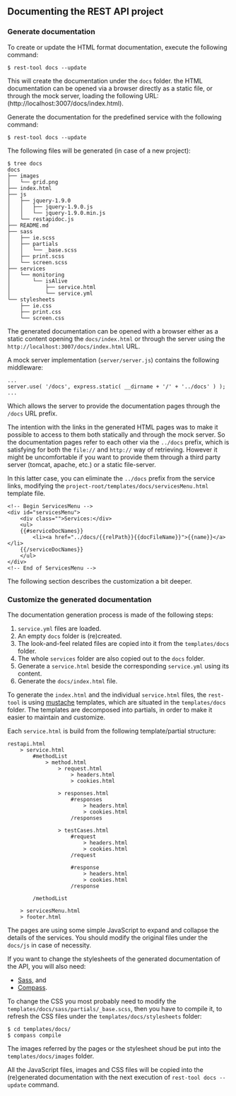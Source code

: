 ## Documenting the REST API project

### Generate documentation

To create or update the HTML format documentation, execute the following command:

    $ rest-tool docs --update

This will create the documentation under the `docs` folder. the HTML documentation can be opened via a browser directly as a static file, or through the mock server, loading the following URL: (http://localhost:3007/docs/index.html).

Generate the documentation for the predefined service with the following command:

    $ rest-tool docs --update

The following files will be generated (in case of a new project):

    $ tree docs
    docs
    ├── images
    │   └── grid.png
    ├── index.html
    ├── js
    │   ├── jquery-1.9.0
    │   │   ├── jquery-1.9.0.js
    │   │   └── jquery-1.9.0.min.js
    │   └── restapidoc.js
    ├── README.md
    ├── sass
    │   ├── ie.scss
    │   ├── partials
    │   │   └── _base.scss
    │   ├── print.scss
    │   └── screen.scss
    ├── services
    │   └── monitoring
    │       └── isAlive
    │           ├── service.html
    │           └── service.yml
    └── stylesheets
        ├── ie.css
        ├── print.css
        └── screen.css


The generated documentation can be opened with a browser either as a static content opening the `docs/index.html` or through the server using the `http://localhost:3007/docs/index.html` URL.

A mock server implementation (`server/server.js`) contains the following middleware: 

    ...
    server.use( '/docs', express.static( __dirname + '/' + '../docs' ) );
    ...

Which allows the server to provide the documentation pages through the `/docs` URL prefix.

The intention with the links in the generated HTML pages was to make it possible to access to them both statically and through the mock server. So the documentation pages refer to each other via the `../docs` prefix, which is satisfying for both the `file://` and `http://` way of retrieving. However it might be uncomfortable if you want to provide them through a third party server (tomcat, apache, etc.) or a static file-server.

In this latter case, you can eliminate the `../docs` prefix from the service links, modifying the `project-root/templates/docs/servicesMenu.html` template file.

    <!-- Begin ServicesMenu -->
    <div id="servicesMenu">
        <div class="">Services:</div>
        <ul>
        {{#serviceDocNames}}
            <li><a href="../docs/{{relPath}}{{docFileName}}">{{name}}</a></li>
        {{/serviceDocNames}}
        </ul>
    </div>
    <!-- End of ServicesMenu -->

The following section describes the customization a bit deeper.

### Customize the generated documentation

The documentation  generation process is made of the following steps:

1. `service.yml` files are loaded.
2. An empty `docs` folder is (re)created.
3. The look-and-feel related files are copied into it from the `templates/docs` folder.
4. The whole `services` folder are also copied out to the `docs` folder.
5. Generate a `service.html` beside the corresponding `service.yml` using its content.
6. Generate the `docs/index.html` file.

To generate the `index.html` and the individual `service.html` files, the `rest-tool` is using [mustache](https://github.com/raycmorgan/Mu) templates, which are situated in the `templates/docs` folder. The templates are decomposed into partials, in order to make it easier to maintain and customize.

Each `service.html` is build from the following template/partial structure:

    restapi.html
        > service.html
            #methodList
                > method.html
                    > request.html
                        > headers.html
                        > cookies.html

                    > responses.html
                        #responses
                            > headers.html
                            > cookies.html
                        /responses

                    > testCases.html
                        #request
                            > headers.html
                            > cookies.html
                        /request

                        #response
                            > headers.html
                            > cookies.html
                        /response

            /methodList

        > servicesMenu.html
        > footer.html

The pages are using some simple JavaScript to expand and collapse the details of the services. You should modify the original files under the `docs/js` in case of necessity.

If you want to change the stylesheets of the generated documentation of the API, you will also need:

- [Sass](http://sass-lang.com/), and
- [Compass](http://compass-style.org/).

To change the CSS you most probably need to modify the `templates/docs/sass/partials/_base.scss`, then you have to compile it, to refresh the CSS files under the `templates/docs/stylesheets` folder:

    $ cd templates/docs/
    $ compass compile

The images referred by the pages or the stylesheet shoud be put into the `templates/docs/images` folder.

All the JavaScript files, images and CSS files will be copied into the (re)generated documentation with the next execution of `rest-tool docs --update` command.
